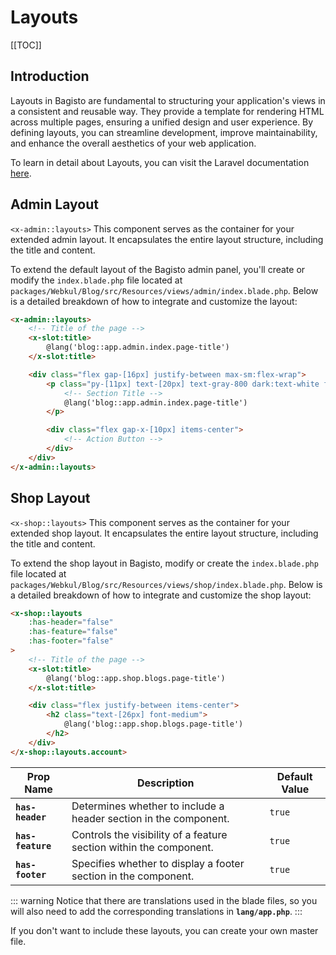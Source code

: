 # Layouts

[[TOC]]

## Introduction

Layouts in Bagisto are fundamental to structuring your application's views in a consistent and reusable way. They provide a template for rendering HTML across multiple pages, ensuring a unified design and user experience. By defining layouts, you can streamline development, improve maintainability, and enhance the overall aesthetics of your web application.

To learn in detail about Layouts, you can visit the Laravel documentation [here](https://laravel.com/docs/11.x/blade).

## Admin Layout

`<x-admin::layouts>` This component serves as the container for your extended admin layout. It encapsulates the entire layout structure, including the title and content.

To extend the default layout of the Bagisto admin panel, you'll create or modify the `index.blade.php` file located at `packages/Webkul/Blog/src/Resources/views/admin/index.blade.php`. Below is a detailed breakdown of how to integrate and customize the layout:

```html
<x-admin::layouts>
    <!-- Title of the page -->
    <x-slot:title>
        @lang('blog::app.admin.index.page-title')
    </x-slot:title>

    <div class="flex gap-[16px] justify-between max-sm:flex-wrap">
        <p class="py-[11px] text-[20px] text-gray-800 dark:text-white font-bold">
            <!-- Section Title -->
            @lang('blog::app.admin.index.page-title')
        </p> 

        <div class="flex gap-x-[10px] items-center">
            <!-- Action Button -->
        </div>
    </div>
</x-admin::layouts>
```

## Shop Layout

`<x-shop::layouts>` This component serves as the container for your extended shop layout. It encapsulates the entire layout structure, including the title and content.

To extend the shop layout in Bagisto, modify or create the `index.blade.php` file located at `packages/Webkul/Blog/src/Resources/views/shop/index.blade.php`. Below is a detailed breakdown of how to integrate and customize the shop layout:

```html
<x-shop::layouts
	:has-header="false"
	:has-feature="false"
	:has-footer="false"
>
    <!-- Title of the page -->
    <x-slot:title>
        @lang('blog::app.shop.blogs.page-title')
    </x-slot:title>

    <div class="flex justify-between items-center">
        <h2 class="text-[26px] font-medium">
            @lang('blog::app.shop.blogs.page-title')
        </h2>
    </div>
</x-shop::layouts.account>
```

| Prop Name   | Description                                                        | Default Value |
|-------------|--------------------------------------------------------------------|---------------|
| **`has-header`** | Determines whether to include a header section in the component.   | `true`        |
| **`has-feature`** | Controls the visibility of a feature section within the component. | `true`        |
| **`has-footer`**  | Specifies whether to display a footer section in the component.    | `true`        |

::: warning
Notice that there are translations used in the blade files, so you will also need to add the corresponding translations in **`lang/app.php`**.
:::

If you don't want to include these layouts, you can create your own master file.

